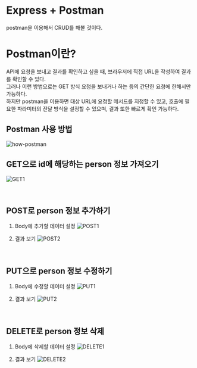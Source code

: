 # Express + Postman
postman을 이용해서 CRUD를 해볼 것이다.

# Postman이란?
API에 요청을 보내고 결과를 확인하고 싶을 때, 브라우저에 직접 URL을 작성하여 결과를 확인할 수 있다.\
그러나 이런 방법으로는 GET 방식 요청을 보내거나 하는 등의 간단한 요청에 한해서만 가능하다.\
하지만 postman을 이용하면 대상 URL에 요청할 메서드를 지정할 수 있고, 호출에 필요한 파라미터의 전달 방식을 설정할 수 있으며, 결과 또한 빠르게 확인 가능하다.

## Postman 사용 방법
![how-postman](https://github.com/98Woonho/express-practice/assets/145889732/8295989f-7028-4cce-b14f-f90c98b6b4af)

## GET으로 id에 해당하는 person 정보 가져오기
![GET1](https://github.com/98Woonho/express-practice/assets/145889732/e1859517-ba6b-4507-a791-0aba98efe203)

<br>

## POST로 person 정보 추가하기
1. Body에 추가할 데이터 설정
![POST1](https://github.com/98Woonho/express-practice/assets/145889732/090fb46f-5de4-47ce-b14b-7ed1d1c516a5)

2. 결과 보기
![POST2](https://github.com/98Woonho/express-practice/assets/145889732/feb2de99-a7a3-4832-89d5-14cfe95a4c24)

<br>

## PUT으로 person 정보 수정하기
1. Body에 수정할 데이터 설정
![PUT1](https://github.com/98Woonho/express-practice/assets/145889732/a575e923-34ff-4e6c-8fc2-40551c3c9360)

2. 결과 보기
![PUT2](https://github.com/98Woonho/express-practice/assets/145889732/ca7c1bcd-89a9-4995-9aed-50a669a66922)

<br>

## DELETE로 person 정보 삭제
1. Body에 삭제할 데이터 설정
![DELETE1](https://github.com/98Woonho/express-practice/assets/145889732/86fd4002-1530-451f-a214-9b4e11cb3861)

2. 결과 보기
![DELETE2](https://github.com/98Woonho/express-practice/assets/145889732/04873458-2882-41dd-a41d-63a0c1d45224)
